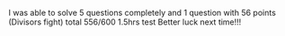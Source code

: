 I was able to solve 5 questions completely and 1 question with 56 points (Divisors fight) total 556/600 1.5hrs test
Better luck next time!!!
